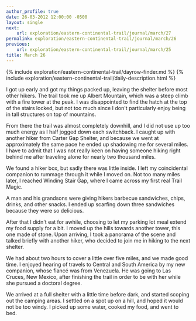 ```yaml
---
author_profile: true
date: 26-03-2012 12:00:00 -0500
layout: single
next:
    url: exploration/eastern-continental-trail/journal/march/27
permalink: exploration/eastern-continental-trail/journal/march/26
previous:
    url: exploration/eastern-continental-trail/journal/march/25
title: March 26
---
```

{% include exploration/eastern-continental-trail/dayrow-finder.md %}
{% include exploration/eastern-continental-trail/daily-description.html %}

I got up early and got my things packed up, leaving the shelter before most other hikers. The trail took me up Albert Mountain, which was a steep climb with a fire tower at the peak. I was disappointed to find the hatch at the top of the stairs locked, but not too much since I don't particularly enjoy being in tall structures on top of mountains.

From there the trail was almost completely downhill, and I did not use up too much energy as I half jogged down each switchback. I caught up with another hiker from Carter Gap Shelter, and because we went at approximately the same pace he ended up shadowing me for several miles. I have to admit that I was not really keen on having someone hiking right behind me after traveling alone for nearly two thousand miles.

We found a hiker box, but sadly there was little inside. I left my coincidental companion to rummage through it while I moved on. Not too many miles later, I reached Winding Stair Gap, where I came across my first real Trail Magic.

A man and his grandsons were giving hikers barbecue sandwiches, chips, drinks, and other snacks. I ended up scarfing down three sandwiches because they were so delicious.

After that I didn't eat for awhile, choosing to let my parking lot meal extend my food supply for a bit. I moved up the hills towards another tower, this one made of stone. Upon arriving, I took a panorama of the scene and talked briefly with another hiker, who decided to join me in hiking to the next shelter.

We had about two hours to cover a little over five miles, and we made good time. I enjoyed hearing of travels to Central and South America by my new companion, whose fiancé was from Venezuela. He was going to Las Cruces, New Mexico, after finishing the trail in order to be with her while she pursued a doctoral degree.

We arrived at a full shelter with a little time before dark, and started scoping out the camping areas. I settled on a spot up on a hill, and hoped it would not be too windy. I picked up some water, cooked my food, and went to bed.